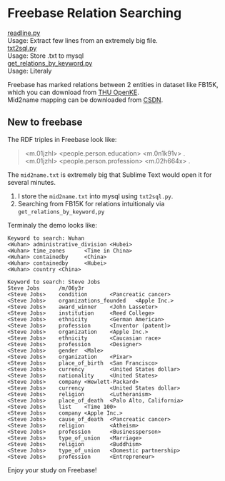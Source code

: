 # Freebase Relation Searching

[readline.py](https://github.com/zecoo/mini_tools/blob/master/readline.py)   
Usage: Extract few lines from an extremely big file.   
[txt2sql.py](https://github.com/zecoo/mini_tools/blob/master/txt2sql.py)    
Usage: Store .txt to mysql   
[get_relations_by_keyword.py](https://github.com/zecoo/freebase_structure/blob/master/get_relations_by_keyword.py)   
Usage: Literaly   

Freebase has marked relations between 2 entities in dataset like FB15K, which you can download from [THU OpenKE](https://github.com/thunlp/OpenKE).   
Mid2name mapping can be downloaded from [CSDN](https://download.csdn.net/download/guotong1988/9865898).

## New to freebase
The RDF triples in Freebase look like:    
> <m.01jzhl>  <people.person.education>   <m.0n1k91v> .  
> <m.01jzhl>  <people.person.profession>  <m.02h664x> .  
   
The `mid2name.txt` is extremely big that Sublime Text would open it for several minutes.    
1. I store the `mid2name.txt` into mysql using `txt2sql.py`.
2. Searching from FB15K for relations intuitionaly via `get_relations_by_keyword,py`
   
Terminaly the demo looks like:   
```
Keyword to search: Wuhan
<Wuhan> administrative_division <Hubei>
<Wuhan> time_zones      <Time in China>
<Wuhan> containedby     <China>
<Wuhan> containedby     <Hubei>
<Wuhan> country <China>
```   
```
Keyword to search: Steve Jobs
Steve Jobs      /m/06y3r
<Steve Jobs>    condition       <Pancreatic cancer>
<Steve Jobs>    organizations_founded   <Apple Inc.>
<Steve Jobs>    award_winner    <John Lasseter>
<Steve Jobs>    institution     <Reed College>
<Steve Jobs>    ethnicity       <German American>
<Steve Jobs>    profession      <Inventor (patent)>
<Steve Jobs>    organization    <Apple Inc.>
<Steve Jobs>    ethnicity       <Caucasian race>
<Steve Jobs>    profession      <Designer>
<Steve Jobs>    gender  <Male>
<Steve Jobs>    organization    <Pixar>
<Steve Jobs>    place_of_birth  <San Francisco>
<Steve Jobs>    currency        <United States dollar>
<Steve Jobs>    nationality     <United States>
<Steve Jobs>    company <Hewlett-Packard>
<Steve Jobs>    currency        <United States dollar>
<Steve Jobs>    religion        <Lutheranism>
<Steve Jobs>    place_of_death  <Palo Alto, California>
<Steve Jobs>    list    <Time 100>
<Steve Jobs>    company <Apple Inc.>
<Steve Jobs>    cause_of_death  <Pancreatic cancer>
<Steve Jobs>    religion        <Atheism>
<Steve Jobs>    profession      <Businessperson>
<Steve Jobs>    type_of_union   <Marriage>
<Steve Jobs>    religion        <Buddhism>
<Steve Jobs>    type_of_union   <Domestic partnership>
<Steve Jobs>    profession      <Entrepreneur>
```
  
Enjoy your study on Freebase!
